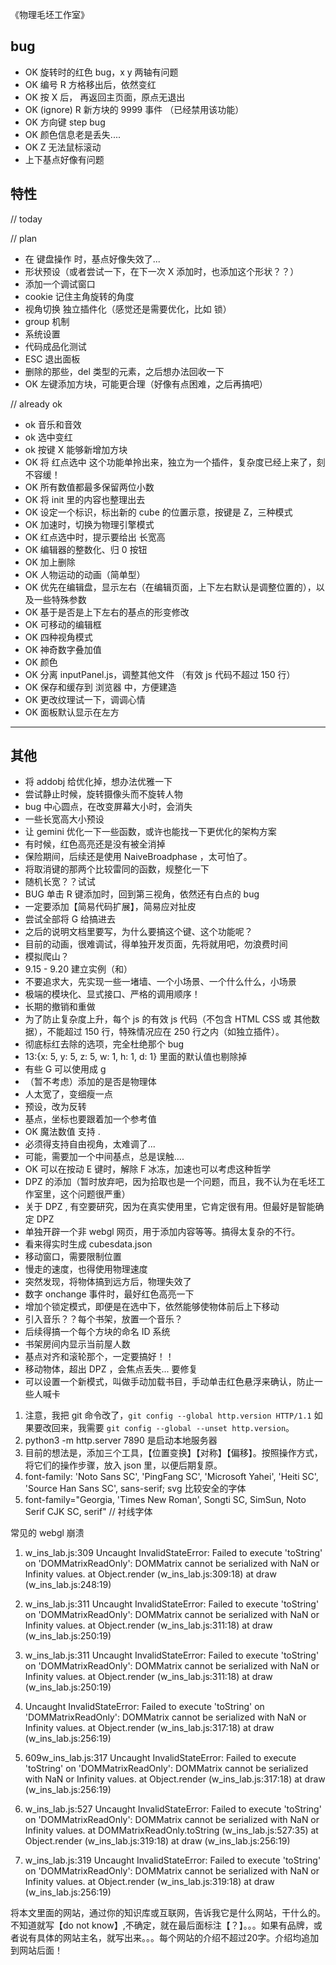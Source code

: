 《物理毛坯工作室》

## bug
- OK 旋转时的红色 bug，x y 两轴有问题
- OK 编号 R 方格移出后，依然变红
- OK 按 X 后， 再返回主页面，原点无退出
- OK (ignore) R 新方块的 9999 事件 （已经禁用该功能）
- OK 方向键 step bug
- OK 颜色信息老是丢失....
- OK Z 无法鼠标滚动
- 上下基点好像有问题

## 特性

// today


// plan
- 在 键盘操作 时，基点好像失效了...
- 形状预设（或者尝试一下，在下一次 X 添加时，也添加这个形状？？）
- 添加一个调试窗口
- cookie 记住主角旋转的角度
- 视角切换 独立插件化（感觉还是需要优化，比如 锁）
- group 机制
- 系统设置
- 代码成品化测试
- ESC 退出面板
- 删除的那些，del 类型的元素，之后想办法回收一下
- OK 左键添加方块，可能更合理（好像有点困难，之后再搞吧）


// already ok
- ok 音乐和音效
- ok 选中变红
- ok 按键 X 能够新增加方块
- OK 将 红点选中 这个功能单拎出来，独立为一个插件，复杂度已经上来了，刻不容缓！
- OK 所有数值都最多保留两位小数
- OK 将 init 里的内容也整理出去
- OK 设定一个标识，标出新的 cube 的位置示意，按键是 Z，三种模式
- OK 加速时，切换为物理引擎模式
- OK 红点选中时，提示要给出 长宽高
- OK 编辑器的整数化、归 0 按钮
- OK 加上删除
- OK 人物运动的动画（简单型）
- OK 优先在编辑盘，显示左右（在编辑页面，上下左右默认是调整位置的），以及一些特殊参数
- OK 基于是否是上下左右的基点的形变修改
- OK 可移动的编辑框
- OK 四种视角模式
- OK 神奇数字叠加值
- OK 颜色
- OK 分离 inputPanel.js，调整其他文件 （有效 js 代码不超过 150 行）
- OK 保存和缓存到 浏览器 中，方便建造
- OK 更改纹理试一下，调调心情
- OK 面板默认显示在左方


-------

## 其他

- 将 addobj 给优化掉，想办法优雅一下
- 尝试静止时候，旋转摄像头而不旋转人物
- bug 中心圆点，在改变屏幕大小时，会消失
- 一些长宽高大小预设
- 让 gemini 优化一下一些函数，或许也能找一下更优化的架构方案
- 有时候，红色高亮还是没有被全消掉
- 保险期间，后续还是使用 NaiveBroadphase ，太可怕了。
- 将取消键的那两个比较雷同的函数，规整化一下
- 随机长宽？？试试
- BUG 单击 R 键添加时，回到第三视角，依然还有白点的 bug
- 一定要添加【简易代码扩展】，简易应对扯皮
- 尝试全部将 G 给搞进去
- 之后的说明文档里要写，为什么要搞这个键、这个功能呢？
- 目前的动画，很难调试，得单独开发页面，先将就用吧，勿浪费时间
- 模拟爬山？
- 9.15 - 9.20 建立实例（和）
- 不要追求大，先实现一些一堵墙、一个小场景、一个什么什么，小场景
- 极端的模块化、显式接口、严格的调用顺序！
- 长期的撤销和重做
- 为了防止复杂度上升，每个 js 的有效 js 代码（不包含 HTML CSS 或 其他数据），不能超过 150 行，特殊情况应在 250 行之内（如独立插件）。
- 彻底标红去除的选项，完全杜绝那个 bug
- 13:{x: 5, y: 5, z: 5, w: 1, h: 1, d: 1} 里面的默认值也剔除掉
- 有些 G 可以使用成 g
- （暂不考虑）添加的是否是物理体
- 人太宽了，变细瘦一点
- 预设，改为反转
- 基点，坐标也要跟着加一个参考值
- OK 魔法数值 支持 .
- 必须得支持自由视角，太难调了...
- 可能，需要加一个中间基点，总是误触....
- OK 可以在按动 E 键时，解除 F 冰冻，加速也可以考虑这种哲学
- DPZ 的添加（暂时放弃吧，因为拾取也是一个问题，而且，我不认为在毛坯工作室里，这个问题很严重）
- 关于 DPZ , 有空要研究，因为在真实使用里，它肯定很有用。但最好是智能确定 DPZ
- 单独开辟一个非 webgl 网页，用于添加内容等等。搞得太复杂的不行。
- 看来得实时生成 cubesdata.json
- 移动窗口，需要限制位置
- 慢走的速度，也得使用物理速度
- 突然发现，将物体搞到远方后，物理失效了
- 数字 onchange 事件时，最好红色高亮一下
- 增加个锁定模式，即便是在选中下，依然能够使物体前后上下移动
- 引入音乐？？每个书架，放置一个音乐？
- 后续得搞一个每个方块的命名 ID 系统
- 书架房间内显示当前屋人数
- 基点对齐和滚轮那个，一定要搞好！！
- 移动物体，超出 DPZ ，会焦点丢失... 要修复
- 可以设置一个新模式，叫做手动加载书目，手动单击红色悬浮来确认，防止一些人喊卡


1. 注意，我把 git 命令改了，`git config --global http.version HTTP/1.1` 如果要改回来，我需要 `git config --global --unset http.version`。
2. python3 -m http.server 7890  是启动本地服务器
3. 目前的想法是，添加三个工具，【位置变换】【对称】【偏移】。按照操作方式，将它们的操作步骤，放入 json 里，以便后期复原。
4. font-family: 'Noto Sans SC', 'PingFang SC', 'Microsoft Yahei', 'Heiti SC', 'Source Han Sans SC', sans-serif;   svg 比较安全的字体
5. font-family="Georgia, 'Times New Roman', Songti SC, SimSun, Noto Serif CJK SC, serif"  // 衬线字体

常见的 webgl 崩溃
1. w_ins_lab.js:309 Uncaught InvalidStateError: Failed to execute 'toString' on 'DOMMatrixReadOnly': DOMMatrix cannot be serialized with NaN or Infinity values.
    at Object.render (w_ins_lab.js:309:18)
    at draw (w_ins_lab.js:248:19)

2. w_ins_lab.js:311 Uncaught InvalidStateError: Failed to execute 'toString' on 'DOMMatrixReadOnly': DOMMatrix cannot be serialized with NaN or Infinity values.
    at Object.render (w_ins_lab.js:311:18)
    at draw (w_ins_lab.js:250:19)

3. w_ins_lab.js:311 Uncaught InvalidStateError: Failed to execute 'toString' on 'DOMMatrixReadOnly': DOMMatrix cannot be serialized with NaN or Infinity values.
    at Object.render (w_ins_lab.js:311:18)
    at draw (w_ins_lab.js:250:19)
4. Uncaught InvalidStateError: Failed to execute 'toString' on 'DOMMatrixReadOnly': DOMMatrix cannot be serialized with NaN or Infinity values.
    at Object.render (w_ins_lab.js:317:18)
    at draw (w_ins_lab.js:256:19)
5. 609w_ins_lab.js:317 Uncaught InvalidStateError: Failed to execute 'toString' on 'DOMMatrixReadOnly': DOMMatrix cannot be serialized with NaN or Infinity values.
    at Object.render (w_ins_lab.js:317:18)
    at draw (w_ins_lab.js:256:19)
6. w_ins_lab.js:527 Uncaught InvalidStateError: Failed to execute 'toString' on 'DOMMatrixReadOnly': DOMMatrix cannot be serialized with NaN or Infinity values.
    at DOMMatrixReadOnly.toString (w_ins_lab.js:527:35)
    at Object.render (w_ins_lab.js:319:18)
    at draw (w_ins_lab.js:256:19)
7. w_ins_lab.js:319 Uncaught InvalidStateError: Failed to execute 'toString' on 'DOMMatrixReadOnly': DOMMatrix cannot be serialized with NaN or Infinity values.
    at Object.render (w_ins_lab.js:319:18)
    at draw (w_ins_lab.js:256:19)





将本文里面的网站，通过你的知识库或互联网，告诉我它是什么网站，干什么的。不知道就写【do not know】,不确定，就在最后面标注【？】。。。如果有品牌，或者说有具体的网站主名，就写出来。。。每个网站的介绍不超过20字。介绍均追加到网站后面！